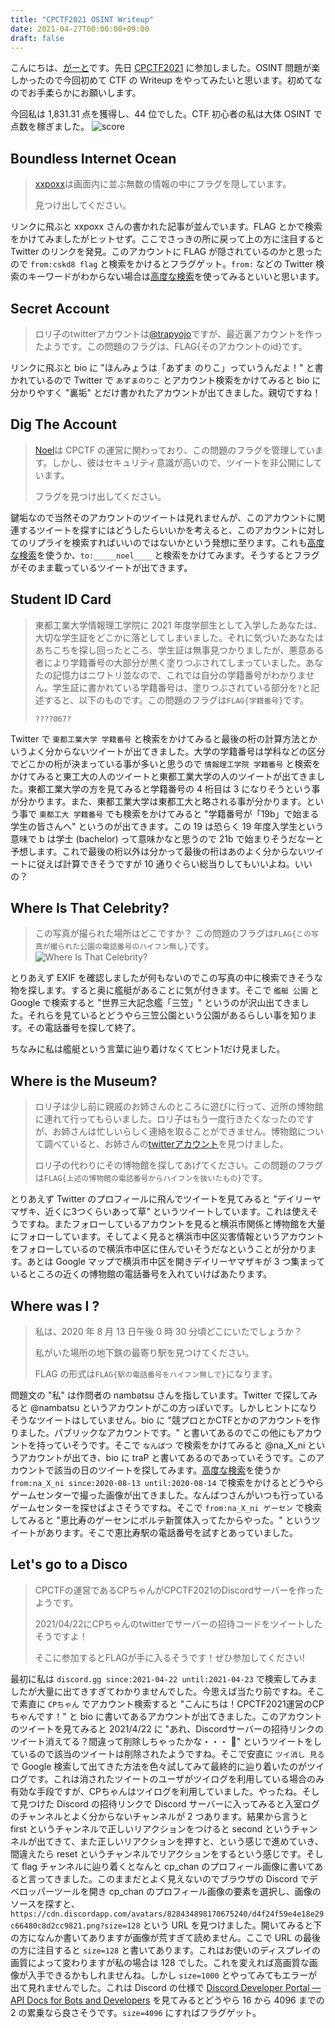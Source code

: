 ```yaml
---
title: "CPCTF2021 OSINT Writeup"
date: 2021-04-27T00:00:00+09:00
draft: false
---
```


こんにちは、[がーと](https://twitter.com/gaato__)です。先日 [CPCTF2021](https://trap.jp/post/1263/) に参加しました。OSINT 問題が楽しかったので今回初めて CTF の Writeup をやってみたいと思います。初めてなのでお手柔らかにお願いします。

今回私は 1,831.31 点を獲得し、44 位でした。CTF 初心者の私は大体 OSINT で点数を稼ぎました。
![score](/blog/img/cpctf2021/score.png)

## Boundless Internet Ocean

> [xxpoxx](https://trap.jp/author/xxpoxx/)は画面内に並ぶ無数の情報の中にフラグを隠しています。
>
> 見つけ出してください。

リンクに飛ぶと xxpoxx さんの書かれた記事が並んでいます。FLAG とかで検索をかけてみましたがヒットせず。ここでさっきの所に戻って上の方に注目すると Twitter のリンクを発見。このアカウントに FLAG が隠されているのかと思ったので `from:cskd8 flag` と検索をかけるとフラグゲット。`from:` などの Twitter 検索のキーワードがわからない場合は[高度な検索](https://twitter.com/search-advanced)を使ってみるといいと思います。

## Secret Account

> ロリ子のtwitterアカウントは[@trapyojo](https://twitter.com/trapyojo)ですが、最近裏アカウントを作ったようです。この問題のフラグは、FLAG{そのアカウントのid}です。

リンクに飛ぶと bio に "ほんみょうは「あずま のりこ」っていうんだよ！" と書かれているので Twitter で `あずまのりこ` とアカウント検索をかけてみると bio に分かりやすく "裏垢" とだけ書かれたアカウントが出てきました。親切ですね！

## Dig The Account

> [Noel](https://twitter.com/_____noel____)は CPCTF の運営に関わっており、この問題のフラグを管理しています。しかし、彼はセキュリティ意識が高いので、ツイートを非公開にしています。
>
> フラグを見つけ出してください。

鍵垢なので当然そのアカウントのツイートは見れませんが、このアカウントに関連するツイートを探すにはどうしたらいいかを考えると、このアカウントに対してのリプライを検索すればいいのではないかという発想に至ります。これも[高度な検索](https://twitter.com/search-advanced)を使うか、`to:_____noel____` と検索をかけてみます。そうするとフラグがそのまま載っているツイートが出てきます。

## Student ID Card

> 東都工業大学情報理工学院に 2021 年度学部生として入学したあなたは、大切な学生証をどこかに落としてしまいました。それに気づいたあなたはあちこちを探し回ったところ、学生証は無事見つかりましたが、悪意ある者により学籍番号の大部分が黒く塗りつぶされてしまっていました。あなたの記憶力はニワトリ並なので、これでは自分の学籍番号がわかりません。学生証に書かれている学籍番号は、塗りつぶされている部分を`?`と記述すると、以下のものです。この問題のフラグは`FLAG{学籍番号}`です。
>
> `????067?`

Twitter で `東都工業大学 学籍番号` と検索をかけてみると最後の桁の計算方法とかいうよく分からないツイートが出てきました。大学の学籍番号は学科などの区分でどこかの桁が決まっている事が多いと思うので `情報理工学院 学籍番号` と検索をかけてみると東工大の人のツイートと東都工業大学の人のツイートが出てきました。東都工業大学の方を見てみると学籍番号の 4 桁目は 3 になりそうという事が分かります。また、東都工業大学は東都工大と略される事が分かります。という事で `東都工大 学籍番号` でも検索をかけてみると "学籍番号が「19b」で始まる学生の皆さんへ" というのが出てきます。この 19 は恐らく 19 年度入学生という意味で b は学士 (bachelor) って意味かなと思うので 21b で始まりそうだなーと予想します。これで最後の桁以外は分かって最後の桁はあのよく分からないツイートに従えば計算できそうですが 10 通りぐらい総当りしてもいいよね。いいの？

## Where Is That Celebrity?

> この写真が撮られた場所はどこですか？
> この問題のフラグは`FLAG{この写真が撮られた公園の電話番号のハイフン無し}`です。
> ![Where Is That Celebrity?](/blog/img/cpctf2021/where-is-that-celebrity.jpg)

とりあえず EXIF を確認しましたが何もないのでこの写真の中に検索できそうな物を探します。すると奥に艦艇があることに気が付きます。そこで `艦艇 公園` と Google で検索すると "世界三大記念艦「三笠」" というのが沢山出てきました。それらを見ているとどうやら三笠公園という公園があるらしい事を知ります。その電話番号を探して終了。

ちなみに私は艦艇という言葉に辿り着けなくてヒント1だけ見ました。

## Where is the Museum?

> ロリ子は少し前に親戚のお姉さんのところに遊びに行って、近所の博物館に連れて行ってもらいました。ロリ子はもう一度行きたくなったのですが、お姉さんは忙しいらしく連絡を取ることができません。博物館について調べていると、お姉さんの[twitterアカウント](https://twitter.com/lolimi1234)を見つけました。
>
>
> ロリ子の代わりにその博物館を探してあげてください。この問題のフラグは`FLAG{上述の博物館の電話番号からハイフンを抜いたもの}`です。

とりあえず Twitter のプロフィールに飛んでツイートを見てみると "デイリーヤマザキ、近くに3つくらいあって草" というツイートしています。これは使えそうですね。またフォローしているアカウントを見ると横浜市関係と博物館を大量にフォローしています。そしてよく見ると横浜市中区災害情報というアカウントをフォローしているので横浜市中区に住んでいそうだなということが分かります。あとは Google マップで横浜市中区を開きデイリーヤマザキが 3 つ集まっているところの近くの博物館の電話番号を入れていけばあたります。

## Where was I ?

> 私は、2020 年 8 月 13 日午後 0 時 30 分頃どこにいたでしょうか？
>
> 私がいた場所の地下鉄の最寄り駅を見つけてください。
>
> FLAG の形式は`FLAG{駅の電話番号をハイフン無しで}`になります。

問題文の "私" は作問者の nambatsu さんを指しています。Twitter で探してみると @nambatsu というアカウントがこの方っぽいです。しかしヒントになりそうなツイートはしていません。bio に "競プロとかCTFとかのアカウントを作りました。パブリックなアカウントです。" と書いてあるのでこの他にもアカウントを持っていそうです。そこで `なんばつ` で検索をかけてみると @na_X_ni というアカウントが出てき、bio に traP と書いてあるのであっていそうです。このアカウントで該当の日のツイートを探してみます。[高度な検索](https://twitter.com/search-advanced)を使うか `from:na_X_ni since:2020-08-13 until:2020-08-14` で検索をかけるとどうやらゲームセンターで撮った画像が出てきました。なんばつさんがいつも行っているゲームセンターを探せばよさそうですね。そこで `from:na_X_ni ゲーセン` で検索してみると "恵比寿のゲーセンにボルテ新筐体入ってたからやった。" というツイートがあります。そこで恵比寿駅の電話番号を試すとあっていました。

## Let's go to a Disco

> CPCTFの運営であるCPちゃんがCPCTF2021のDiscordサーバーを作ったようです。
>
>
> 2021/04/22にCPちゃんのtwitterでサーバーの招待コードをツイートしたそうですよ！
>
>
> そこに参加するとFLAGが手に入るそうです！ぜひ参加してください!

最初に私は `discord.gg since:2021-04-22 until:2021-04-23` で検索してみましたが大量に出てきすぎてわかりませんでした。今思えば当たり前ですね。そこで素直に `CPちゃん` でアカウント検索すると "こんにちは！CPCTF2021運営のCPちゃんです！" と bio に書いてあるアカウントが出てきました。このアカウントのツイートを見てみると 2021/4/22 に "あれ、Discordサーバーの招待リンクのツイート消えてる？間違って削除しちゃったかな・・・	🤮" というツイートをしているので該当のツイートは削除されたようですね。そこで安直に `ツイ消し 見る` で Google 検索して出てきた方法を色々試してみて最終的に辿り着いたのがツイログです。これは消されたツイートのユーザがツイログを利用している場合のみ有効な手段ですが、CPちゃんはツイログを利用していました。やったね。そして見つけた Discord の招待リンクで Discord サーバーに入ってみると入室ログのチャンネルとよく分からないチャンネルが 2 つあります。結果から言うと first というチャンネルで正しいリアクションをつけると second というチャンネルが出てきて、また正しいリアクションを押すと、という感じで進めていき、間違えたら reset というチャンネルでリアクションをするという感じです。そして flag チャンネルに辿り着くとなんと cp_chan のプロフィール画像に書いてあると言ってきました。このままだとよく見えないのでブラウザの Discord でデベロッパーツールを開き cp_chan のプロフィール画像の要素を選択し、画像のソースを探すと、 `https://cdn.discordapp.com/avatars/828434898170675240/d4f24f59e4e18e29c66480c8d2cc9821.png?size=128` という URL を見つけました。開いてみると下の方になんか書いてありますが画像が荒すぎて読めません。ここで URL の最後の方に注目すると `size=128` と書いてあります。これはお使いのディスプレイの画質によって変わりますが私の場合は 128 でした。これを変えれば高画質な画像が入手できるかもしれませんね。しかし `size=1000` とやってみてもエラーが出て見れませんでした。これは Discord の仕様で [Discord Developer Portal — API Docs for Bots and Developers](https://discord.com/developers/docs/reference#image-formatting) を見てみるとどうやら 16 から 4096 までの 2 の累乗なら良さそうです。`size=4096` にすればフラグゲット。
